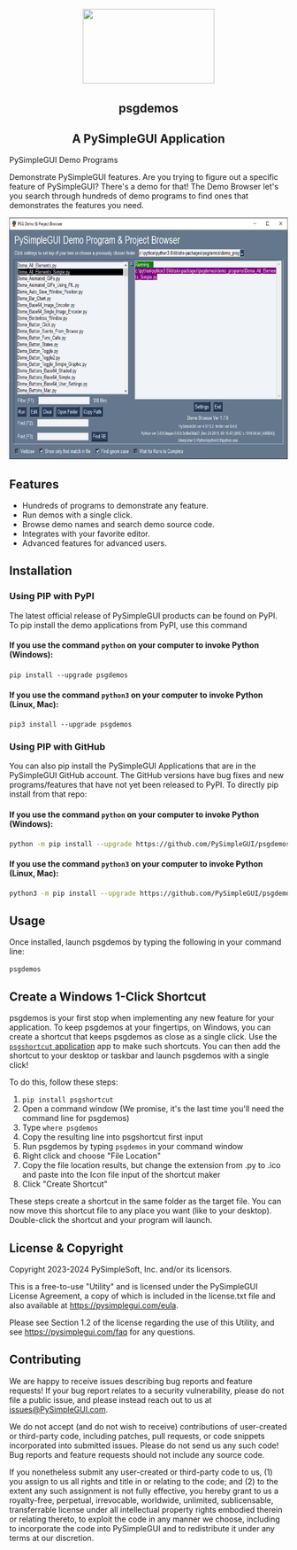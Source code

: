 <p align="center">
  <p align="center"><img width="238" height="135" src="https://pysimplegui.net/images/logos/psglogofull.svg"><p>

  <h2 align="center">psgdemos</h2>
  <h2 align="center">A PySimpleGUI Application</h2>
</p>

PySimpleGUI Demo Programs

Demonstrate PySimpleGUI features. Are you trying to figure out a
specific feature of PySimpleGUI? There's a demo for that! The Demo
Browser let's you search through hundreds of demo programs to find
ones that demonstrates the features you need.





<p align="center"><img width="679" height="436" src="screenshot.jpg"><p>







## Features

* Hundreds of programs to demonstrate any feature.
* Run demos with a single click.
* Browse demo names and search demo source code.
* Integrates with your favorite editor.
* Advanced features for advanced users.


## Installation

### Using PIP with PyPI

The latest official release of PySimpleGUI products can be found on PyPI.  To pip install the demo applications from PyPI, use this command

#### If you use the command `python` on your computer to invoke Python (Windows):

`pip install --upgrade psgdemos`

#### If you use the command `python3` on your computer to invoke Python (Linux, Mac):

`pip3 install --upgrade psgdemos`

### Using PIP with GitHub

You can also pip install the PySimpleGUI Applications that are in the PySimpleGUI GitHub account.  The GitHub versions have bug fixes and new programs/features that have not yet been released to PyPI. To directly pip install from that repo:

#### If you use the command `python` on your computer to invoke Python (Windows):

```bash
python -m pip install --upgrade https://github.com/PySimpleGUI/psgdemos/zipball/main
```

#### If you use the command `python3` on your computer to invoke Python (Linux, Mac):

```bash
python3 -m pip install --upgrade https://github.com/PySimpleGUI/psgdemos/zipball/main
```

## Usage

Once installed, launch psgdemos by typing the following in your command line:

`psgdemos`

## Create a Windows 1-Click Shortcut

psgdemos is your first stop when implementing any new feature for your
application. To keep psgdemos at your fingertips, on Windows, you can
create a shortcut that keeps psgdemos as close as a single click. Use
the [`psgshortcut` application](https://pypi.org/project/psgshortcut/)
app to make such shortcuts. You can then add the shortcut to your
desktop or taskbar and launch psgdemos with a single click!

To do this, follow these steps:

1. `pip install psgshortcut`
1. Open a command window (We promise, it's the last time you'll need the command line for psgdemos)
2. Type `where psgdemos`
3. Copy the resulting line into psgshortcut first input
4. Run psgdemos by typing `psgdemos` in your command window
5. Right click and choose "File Location"
6. Copy the file location results, but change the extension from .py to .ico and paste into the Icon file input of the shortcut maker
7. Click "Create Shortcut"

These steps create a shortcut in the same folder as the target file. You can now move this shortcut file to any place you want (like to your desktop). Double-click the shortcut and your program will launch.

## License & Copyright

Copyright 2023-2024 PySimpleSoft, Inc. and/or its licensors.

This is a free-to-use "Utility" and is licensed under the
PySimpleGUI License Agreement, a copy of which is included in the
license.txt file and also available at https://pysimplegui.com/eula.

Please see Section 1.2 of the license regarding the use of this Utility,
and see https://pysimplegui.com/faq for any questions.


## Contributing

We are happy to receive issues describing bug reports and feature
requests! If your bug report relates to a security vulnerability,
please do not file a public issue, and please instead reach out to us
at issues@PySimpleGUI.com.

We do not accept (and do not wish to receive) contributions of
user-created or third-party code, including patches, pull requests, or
code snippets incorporated into submitted issues. Please do not send
us any such code! Bug reports and feature requests should not include
any source code.

If you nonetheless submit any user-created or third-party code to us,
(1) you assign to us all rights and title in or relating to the code;
and (2) to the extent any such assignment is not fully effective, you
hereby grant to us a royalty-free, perpetual, irrevocable, worldwide,
unlimited, sublicensable, transferrable license under all intellectual
property rights embodied therein or relating thereto, to exploit the
code in any manner we choose, including to incorporate the code into
PySimpleGUI and to redistribute it under any terms at our discretion.
